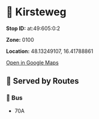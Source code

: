 # 🚉 Kirsteweg


**Stop ID:** at:49:605:0:2

**Zone:** 0100

**Location:** 48.13249107, 16.41788861

[Open in Google Maps](https://www.google.com/maps?q=48.13249107,16.41788861)

## 🚆 Served by Routes

### 🚌 Bus
- 70A